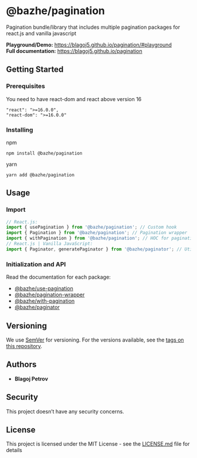 # @bazhe/pagination

Pagination bundle/library that includes multiple pagination packages for react.js and vanilla javascript

**Playground/Demo:** https://blagoj5.github.io/pagination/#playground  
**Full documentation:** https://blagoj5.github.io/pagination

## Getting Started

### Prerequisites

You need to have react-dom and react above version 16

```
"react": ">=16.0.0",
"react-dom": ">=16.0.0"
```

### Installing

npm

```
npm install @bazhe/pagination
```

yarn

```
yarn add @bazhe/pagination
```

## Usage

### Import

```js
// React.js:
import { usePagination } from '@bazhe/pagination'; // Custom hook
import { Pagination } from '@bazhe/pagination'; // Pagination wrapper
import { withPagination } from '@bazhe/pagination'; // HOC for pagination
// React.js | Vanilla JavaScript:
import { Paginator, generatePaginator } from '@bazhe/paginator'; // Utilities for pagination
```

### Initialization and API

Read the documentation for each package:

- [@bazhe/use-pagination](https://www.npmjs.com/package/@bazhe/use-pagination)
- [@bazhe/pagination-wrapper](https://www.npmjs.com/package/@bazhe/pagination-wrapper)
- [@bazhe/with-pagination](https://www.npmjs.com/package/@bazhe/with-pagination)
- [@bazhe/paginator](https://www.npmjs.com/package/@bazhe/paginator)

## Versioning

We use [SemVer](http://semver.org/) for versioning. For the versions available, see the [tags on this repository](https://github.com/Blagoj5/pagination/tags).

## Authors

- **Blagoj Petrov**

## Security

This project doesn’t have any security concerns.

## License

This project is licensed under the MIT License - see the [LICENSE.md](LICENSE) file for details

